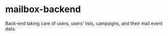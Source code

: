 # mailbox-backend
Back-end taking care of users, users' lists, campaigns, and their mail event data. 
